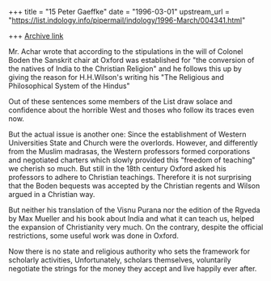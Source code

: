+++
title = "15 Peter Gaeffke"
date = "1996-03-01"
upstream_url = "https://list.indology.info/pipermail/indology/1996-March/004341.html"

+++
[Archive link](https://list.indology.info/pipermail/indology/1996-March/004341.html)

Mr. Achar wrote that according to the stipulations in the will of 
Colonel Boden the Sanskrit chair at Oxford was established for "the 
conversion of the natives  of India to the Christian Religion" and he 
follows this up by giving the reason for H.H.Wilson's writing his 
"The Religious and Philosophical System of the Hindus"

Out of these sentences some members of the List draw solace and confidence 
about the horrible West and thoses who follow its traces  even now.

But the actual issue is another one: Since the establishment of Western
Universities State and Church were the overlords. However, and differently
from the Muslim madrasas, the Western professors formed corporations and
negotiated charters which slowly provided this "freedom of teaching" we
cherish so much. But still in the 18th century Oxford asked his
professors to adhere to Christian teachings. Therefore it is not
surprising that the Boden bequests was accepted by the Christian regents
and Wilson argued in a Christian way. 

But neither his translation of the Visnu Purana nor the edition of the
Rgveda by Max Mueller and his book about India and what it can teach us,
helped the expansion of Christianity very much. On the contrary, 
despite the official restrictions, some useful work was done in Oxford. 

Now there is no state and religious authority who sets the framework for 
scholarly activities, Unfortunately, scholars themselves, voluntarily 
negotiate the  strings for the money they accept and live happily ever after.




